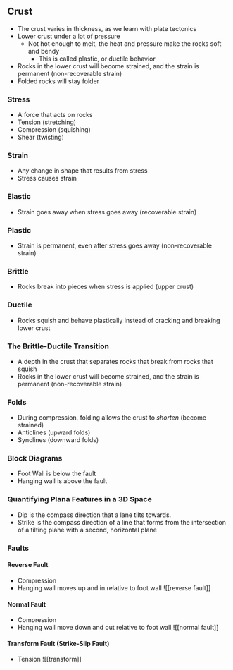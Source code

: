 ## Crust
* The crust varies in thickness, as we learn with plate tectonics
* Lower crust under a lot of pressure
	* Not hot enough to melt, the heat and pressure make the rocks soft and bendy
		* This is called plastic, or ductile behavior
* Rocks in the lower crust will become strained, and the strain is permanent (non-recoverable strain)
* Folded rocks will stay folder
### Stress
* A force that acts on rocks
* Tension (stretching)
* Compression (squishing)
* Shear (twisting)
### Strain
* Any change in shape that results from stress
* Stress causes strain
### Elastic
* Strain goes away when stress goes away (recoverable strain)
### Plastic
* Strain is permanent, even after stress goes away (non-recoverable strain)
### Brittle
* Rocks break into pieces when stress is applied (upper crust)
### Ductile
* Rocks squish and behave plastically instead of cracking and breaking lower crust
### The Brittle-Ductile Transition
* A depth in the crust that separates rocks that break from rocks that squish
* Rocks in the lower crust will become strained, and the strain is permanent (non-recoverable strain)
### Folds
* During compression, folding allows the crust to *shorten* (become strained)
* Anticlines (upward folds)
* Synclines (downward folds)
### Block Diagrams
* Foot Wall is below the fault
* Hanging wall is above the fault
### Quantifying Plana Features in a 3D Space
* Dip is the compass direction that a lane tilts towards.
* Strike is the compass direction of a line that forms from the intersection of a tilting plane with a second, horizontal plane
### Faults

#### Reverse Fault
* Compression
* Hanging wall moves up and in relative to foot wall
![[reverse fault]]
#### Normal Fault
* Compression
* Hanging wall move down and out relative to foot wall
![[normal fault]]
#### Transform Fault (Strike-Slip Fault)
* Tension
![[transform]]

